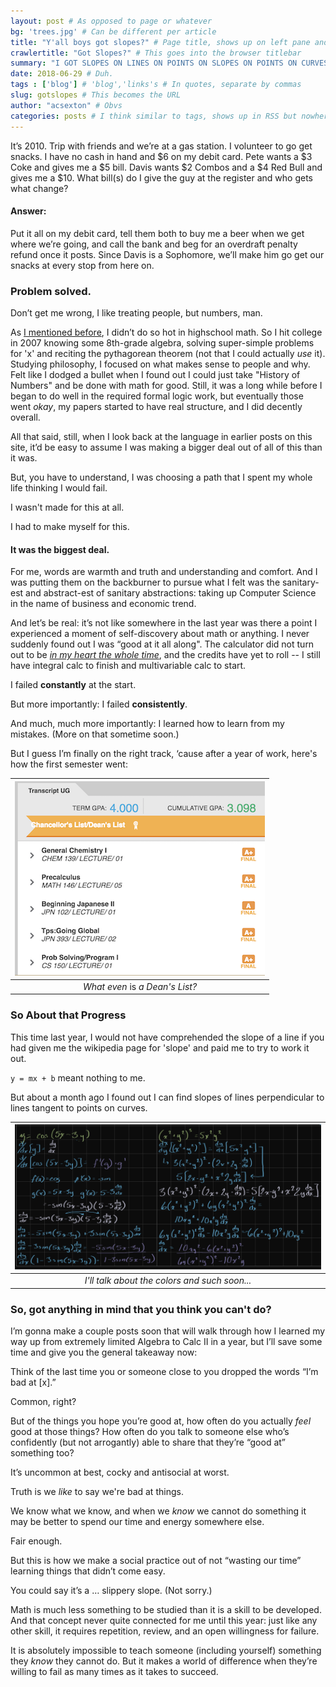 ```yaml
---
layout: post # As opposed to page or whatever
bg: 'trees.jpg' # Can be different per article
title: "Y'all boys got slopes?" # Page title, shows up on left pane and in archives
crawlertitle: "Got Slopes?" # This goes into the browser titlebar
summary: "I GOT SLOPES ON LINES ON POINTS ON SLOPES ON POINTS ON CURVES" # This shows up on the left frame and on things like facebook posts
date: 2018-06-29 # Duh.
tags : ['blog'] # 'blog','links's # In quotes, separate by commas
slug: gotslopes # This becomes the URL
author: "acsexton" # Obvs
categories: posts # I think similar to tags, shows up in RSS but nowhere else?
---
```


It’s 2010. Trip with friends and we’re at a gas station. I volunteer to go get snacks. I have no cash in hand and $6 on my debit card. 
Pete wants a $3 Coke and gives me a $5 bill.
Davis wants $2 Combos and a $4 Red Bull and gives me a $10. 
What bill(s) do I give the guy at the register and who gets what change?

#### Answer: ####

Put it all on my debit card, tell them both to buy me a beer when we get where we’re going, and call the bank and beg for an overdraft penalty refund once it posts. Since Davis is a Sophomore, we’ll make him go get our snacks at every stop from here on. 

### Problem solved. ###

Don’t get me wrong, I like treating people, but numbers, man.

As [I mentioned before](https://acsexton.github.io/posts/beginagin/), I didn’t do so hot in highschool math. So I hit college in 2007 knowing some 8th-grade algebra, solving super-simple problems for 'x' and reciting the pythagorean theorem (not that I could actually *use* it). Studying philosophy, I focused on what makes sense to people and why. Felt like I dodged a bullet when I found out I could just take "History of Numbers" and be done with math for good. Still, it was a long while before I began to do well in the required formal logic work, but eventually those went *okay*, my papers started to have real structure, and I did decently overall. 

All that said, still, when I look back at the language in earlier posts on this site, it’d be easy to assume I was making a bigger deal out of all of this than it was.

But, you have to understand, I was choosing a path that I spent my whole life thinking I would fail.

I wasn't made for this at all.

I had to make myself for this. 

#### It was the biggest deal. ####

For me, words are warmth and truth and understanding and comfort. And I was putting them on the backburner to pursue what I felt was the sanitary-est and abstract-est of sanitary abstractions: taking up Computer Science in the name of business and economic trend.

And let’s be real: it’s not like somewhere in the last year was there a point I experienced a moment of self-discovery about math or anything. I never suddenly found out I was “good at it all along". The calculator did not turn out to be *[in my heart the whole time](https://tvtropes.org/pmwiki/pmwiki.php/Main/ItWasWithYouAllAlong)*, and the credits have yet to roll -- I still have integral calc to finish and multivariable calc to start.

I failed **constantly** at the start.

But more importantly: I failed **consistently**. 

And much, much more importantly: I learned how to learn from my mistakes. (More on that sometime soon.)

But I guess I’m finally on the right track, ‘cause after a year of work, here's how the first semester went:

| ![I honestly don't even know what happens when you get on the dean’s list. But here’s hoping for a free dinner. Also, uh... working on that cumulative.](/assets/images/posts/gotslopes/gotslopes_grades.png) |
| :--: |
| *What even* is *a Dean's List?* |

### So About that Progress ###

This time last year, I would not have comprehended the slope of a line if you had given me the wikipedia page for 'slope' and paid me to try to work it out. 

`y = mx + b` meant nothing to me.

But about a month ago I found out I can find slopes of lines perpendicular to lines tangent to points on curves. 

| ![yoooooo](/assets/images/posts/gotslopes/gotslopes_math.png) |
| :--: |
| *I'll talk about the colors and such soon...* |

### So, got anything in mind that you think you can't do? ###

I’m gonna make a couple posts soon that will walk through how I learned my way up from extremely limited Algebra to Calc II in a year, but I’ll save some time and give you the general takeaway now:

Think of the last time you or someone close to you dropped the words “I’m bad at [x].” 

Common, right? 

But of the things you hope you’re good at, how often do you actually *feel* good at those things? How often do you talk to someone else who’s confidently (but not arrogantly) able to share that they’re “good at” something too? 

It’s uncommon at best, cocky and antisocial at worst.

Truth is we *like* to say we're bad at things. 

We know what we know, and when we *know* we cannot do something it may be better to spend our time and energy somewhere else. 

Fair enough.

But this is how we make a social practice out of not “wasting our time” learning things that didn’t come easy.

You could say it’s a … slippery slope. (Not sorry.)

Math is much less something to be studied than it is a skill to be developed. And that concept never quite connected for me until this year: just like any other skill, it requires repetition, review, and an open willingness for failure. 

It is absolutely impossible to teach someone (including yourself) something they *know* they cannot do. But it makes a world of difference when they’re willing to fail as many times as it takes to succeed.
